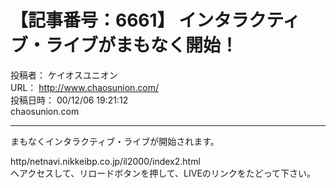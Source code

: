 # 【記事番号：6661】 インタラクティブ・ライブがまもなく開始！

投稿者： ケイオスユニオン  
URL： http://www.chaosunion.com/  
投稿日時： 00/12/06 19:21:12  
chaosunion.com

---

まもなくインタラクティブ・ライブが開始されます。  
  
http/netnavi.nikkeibp.co.jp/il2000/index2.html  
へアクセスして、リロードボタンを押して、LIVEのリンクをたどって下さい。